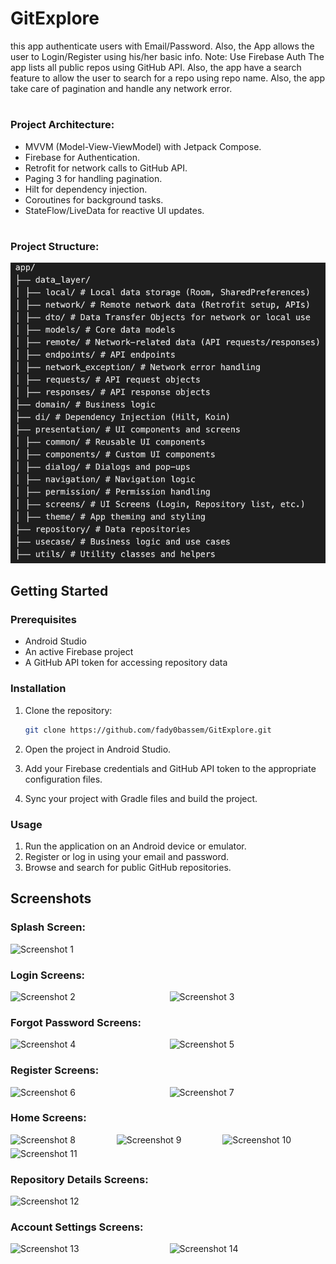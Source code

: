 # GitExplore

this app authenticate users with Email/Password. Also, the App allows the user to Login/Register using his/her basic info.
Note: Use Firebase Auth
The app lists all public repos using GitHub API. Also, the app have a search feature to allow the user to search for a repo using repo name. Also, the app take care of pagination and handle any network error.

#

### Project Architecture:
- MVVM (Model-View-ViewModel) with Jetpack Compose.
- Firebase for Authentication.
- Retrofit for network calls to GitHub API.
- Paging 3 for handling pagination.
- Hilt for dependency injection.
- Coroutines for background tasks.
- StateFlow/LiveData for reactive UI updates.

# 

### Project Structure:

<img  src="https://github.com/fady0bassem/GitExplore/blob/main/screenshots/project%20structure.png">


## Getting Started


### Prerequisites
- Android Studio
- An active Firebase project
- A GitHub API token for accessing repository data

### Installation
1. Clone the repository:
   ```sh
   git clone https://github.com/fady0bassem/GitExplore.git
2. Open the project in Android Studio.

3. Add your Firebase credentials and GitHub API token to the appropriate configuration files.

4. Sync your project with Gradle files and build the project.

### Usage
1. Run the application on an Android device or emulator.
2. Register or log in using your email and password.
3. Browse and search for public GitHub repositories.


## Screenshots

### Splash Screen: 

<div style="display: flex; flex-wrap: wrap; gap: 5px;">
   <img src="https://github.com/fady0bassem/GitExplore/blob/main/screenshots/1.png" width="200" alt="Screenshot 1" style="flex: 1 1 calc(33.333% - 10px); max-width: 100%;"> 
</div>

### Login Screens: 

<div style="display: flex; flex-wrap: wrap; gap: 5px;">
  <img src="https://github.com/fady0bassem/GitExplore/blob/main/screenshots/2.png" width="200" alt="Screenshot 2" style="flex: 1 1 calc(33.333% - 10px); max-width: 100%;">
  <img src="https://github.com/fady0bassem/GitExplore/blob/main/screenshots/3.png" width="200" alt="Screenshot 3" style="flex: 1 1 calc(33.333% - 10px); max-width: 100%;">
</div>

### Forgot Password Screens: 

<div style="display: flex; flex-wrap: wrap; gap: 5px;">
   <img src="https://github.com/fady0bassem/GitExplore/blob/main/screenshots/4.png" width="200" alt="Screenshot 4" style="flex: 1 1 calc(33.333% - 10px); max-width: 100%;">
  <img src="https://github.com/fady0bassem/GitExplore/blob/main/screenshots/5.png" width="200" alt="Screenshot 5" style="flex: 1 1 calc(33.333% - 10px); max-width: 100%;">
</div>

### Register Screens: 

<div style="display: flex; flex-wrap: wrap; gap: 5px;">
   <img src="https://github.com/fady0bassem/GitExplore/blob/main/screenshots/6.png" width="200" alt="Screenshot 6" style="flex: 1 1 calc(33.333% - 10px); max-width: 100%;">
  <img src="https://github.com/fady0bassem/GitExplore/blob/main/screenshots/7.png" width="200" alt="Screenshot 7" style="flex: 1 1 calc(33.333% - 10px); max-width: 100%;">
</div>

### Home Screens: 

<div style="display: flex; flex-wrap: wrap; gap: 5px;">
    <img src="https://github.com/fady0bassem/GitExplore/blob/main/screenshots/8.png" width="200" alt="Screenshot 8" style="flex: 1 1 calc(33.333% - 10px); max-width: 100%;">
  <img src="https://github.com/fady0bassem/GitExplore/blob/main/screenshots/9.png" width="200" alt="Screenshot 9" style="flex: 1 1 calc(33.333% - 10px); max-width: 100%;">
   <img src="https://github.com/fady0bassem/GitExplore/blob/main/screenshots/10.png" width="200" alt="Screenshot 10" style="flex: 1 1 calc(33.333% - 10px); max-width: 100%;">
  <img src="https://github.com/fady0bassem/GitExplore/blob/main/screenshots/11.png" width="200" alt="Screenshot 11" style="flex: 1 1 calc(33.333% - 10px); max-width: 100%;">
</div>

### Repository Details Screens: 

<div style="display: flex; flex-wrap: wrap; gap: 5px;">
  <img src="https://github.com/fady0bassem/GitExplore/blob/main/screenshots/12.png" width="200" alt="Screenshot 12" style="flex: 1 1 calc(33.333% - 10px); max-width: 100%;">

</div>

### Account Settings Screens: 

<div style="display: flex; flex-wrap: wrap; gap: 5px;">
  <img src="https://github.com/fady0bassem/GitExplore/blob/main/screenshots/13.png" width="200" alt="Screenshot 13" style="flex: 1 1 calc(33.333% - 10px); max-width: 100%;">
  <img src="https://github.com/fady0bassem/GitExplore/blob/main/screenshots/14.png" width="200" alt="Screenshot 14" style="flex: 1 1 calc(33.333% - 10px); max-width: 100%;">
</div>

